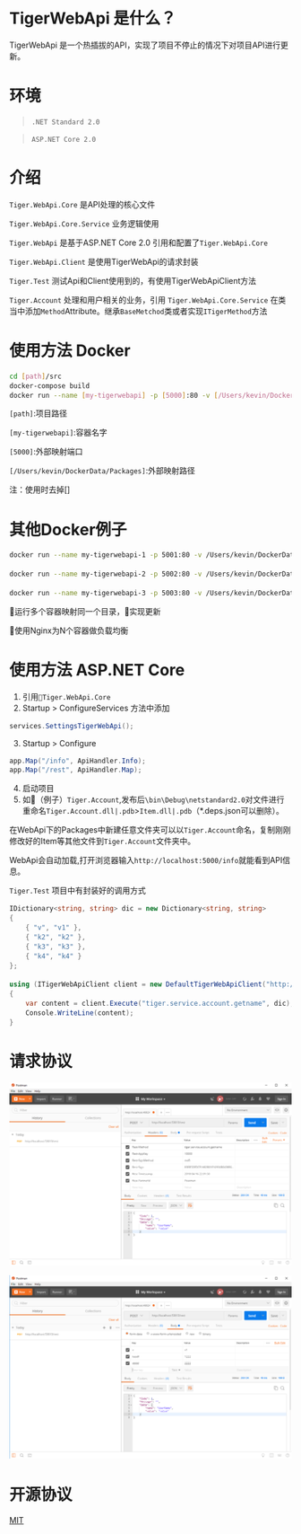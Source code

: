 # TigerWebApi 是什么？
TigerWebApi 是一个热插拔的API，实现了项目不停止的情况下对项目API进行更新。

# 环境
>`.NET Standard 2.0`

>`ASP.NET Core 2.0`

# 介绍
`Tiger.WebApi.Core` 是API处理的核心文件

`Tiger.WebApi.Core.Service` 业务逻辑使用

`Tiger.WebApi` 是基于ASP.NET Core 2.0 引用和配置了`Tiger.WebApi.Core`

`Tiger.WebApi.Client` 是使用TigerWebApi的请求封装

`Tiger.Test` 测试Api和Client使用到的，有使用TigerWebApiClient方法

`Tiger.Account` 处理和用户相关的业务，引用 `Tiger.WebApi.Core.Service` 在类当中添加`Method`Attribute。继承`BaseMetchod`类或者实现`ITigerMethod`方法

# 使用方法 Docker
```sh
cd [path]/src
docker-compose build
docker run --name [my-tigerwebapi] -p [5000]:80 -v [/Users/kevin/DockerData/Packages]:/app/Packages -d tigerwebapi:latest
```
`[path]`:项目路径

`[my-tigerwebapi]`:容器名字

`[5000]`:外部映射端口

`[/Users/kevin/DockerData/Packages]`:外部映射路径

注：使用时去掉[]

# 其他Docker例子
```sh
docker run --name my-tigerwebapi-1 -p 5001:80 -v /Users/kevin/DockerData/Packages:/app/Packages -d tigerwebapi:latest

docker run --name my-tigerwebapi-2 -p 5002:80 -v /Users/kevin/DockerData/Packages:/app/Packages -d tigerwebapi:latest

docker run --name my-tigerwebapi-3 -p 5003:80 -v /Users/kevin/DockerData/Packages:/app/Packages -d tigerwebapi:latest
```
运行多个容器映射同一个目录，实现更新

使用Nginx为N个容器做负载均衡


# 使用方法 ASP.NET Core
1. 引用`Tiger.WebApi.Core`
2. Startup > ConfigureServices 方法中添加
```cs
services.SettingsTigerWebApi();
```
3. Startup > Configure 
```cs
app.Map("/info", ApiHandler.Info);
app.Map("/rest", ApiHandler.Map);
```
4. 启动项目
5. 如🌰（例子）`Tiger.Account`,发布后`\bin\Debug\netstandard2.0`对文件进行重命名`Tiger.Account.dll|.pdb`>`Item.dll|.pdb`（*.deps.json可以删除）。

在WebApi下的Packages中新建任意文件夹可以以`Tiger.Account`命名，复制刚刚修改好的Item等其他文件到`Tiger.Account`文件夹中。

WebApi会自动加载,打开浏览器输入`http://localhost:5000/info`就能看到API信息。

`Tiger.Test` 项目中有封装好的调用方式
```cs
IDictionary<string, string> dic = new Dictionary<string, string>
{
    { "v", "v1" },
    { "k2", "k2" },
    { "k3", "k3" },
    { "k4", "k4" }
};

using (ITigerWebApiClient client = new DefaultTigerWebApiClient("http://localhost:5000/rest", "10000", "qwerasdfzxcv"))
{
    var content = client.Execute("tiger.service.account.getname", dic);
    Console.WriteLine(content);
}
```
# 请求协议
![请求协议](https://github.com/DeyiXu/TigerWebApi/raw/master/images/headers.png)

![请求参数](https://github.com/DeyiXu/TigerWebApi/raw/master/images/values.png)

# 开源协议
[MIT](https://github.com/DeyiXu/TigerWebApi/blob/master/LICENSE)
